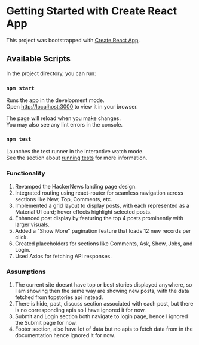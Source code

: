 # Getting Started with Create React App

This project was bootstrapped with [Create React App](https://github.com/facebook/create-react-app).

## Available Scripts

In the project directory, you can run:

### `npm start`

Runs the app in the development mode.\
Open [http://localhost:3000](http://localhost:3000) to view it in your browser.

The page will reload when you make changes.\
You may also see any lint errors in the console.

### `npm test`

Launches the test runner in the interactive watch mode.\
See the section about [running tests](https://facebook.github.io/create-react-app/docs/running-tests) for more information.

### Functionality

1. Revamped the HackerNews landing page design.
2. Integrated routing using react-router for seamless navigation across sections like New, Top, Comments, etc.
3. Implemented a grid layout to display posts, with each represented as a Material UI card; hover effects highlight selected posts.
4. Enhanced post display by featuring the top 4 posts prominently with larger visuals.
5. Added a "Show More" pagination feature that loads 12 new records per click.
6. Created placeholders for sections like Comments, Ask, Show, Jobs, and Login.
7. Used Axios for fetching API responses.

### Assumptions

1. The current site doesnt have top or best stories displayed anywhere, so I am showing then the same way are showing new posts, with the data fetched from topstories api instead.
2. There is hide, past, discuss section associated with each post, but there is no corresponding apis so I have ignored it for now.
3. Submit and Login section both navigate to login page, hence I ignored the Submit page for now.
4. Footer section, also have lot of data but no apis to fetch data from in the documentation hence ignored it for now.


